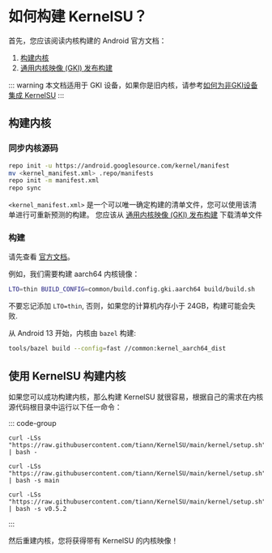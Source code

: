 # 如何构建 KernelSU？

首先，您应该阅读内核构建的 Android 官方文档：

1. [构建内核](https://source.android.com/docs/setup/build/building-kernels)
2. [通用内核映像 (GKI) 发布构建](https://source.android.com/docs/core/architecture/kernel/gki-release-builds)

::: warning
本文档适用于 GKI 设备，如果你是旧内核，请参考[如何为非GKI设备集成 KernelSU](how-to-integrate-for-non-gki)
:::

## 构建内核

### 同步内核源码

```sh
repo init -u https://android.googlesource.com/kernel/manifest
mv <kernel_manifest.xml> .repo/manifests
repo init -m manifest.xml
repo sync
```

`<kernel_manifest.xml>` 是一个可以唯一确定构建的清单文件，您可以使用该清单进行可重新预测的构建。 您应该从 [通用内核映像 (GKI) 发布构建](https://source.android.com/docs/core/architecture/kernel/gki-release-builds) 下载清单文件 

### 构建

请先查看 [官方文档](https://source.android.com/docs/setup/build/building-kernels)。

例如，我们需要构建 aarch64 内核镜像：

```sh
LTO=thin BUILD_CONFIG=common/build.config.gki.aarch64 build/build.sh
```

不要忘记添加 `LTO=thin`, 否则，如果您的计算机内存小于 24GB，构建可能会失败.

从 Android 13 开始，内核由 `bazel` 构建:

```sh
tools/bazel build --config=fast //common:kernel_aarch64_dist
```

## 使用 KernelSU 构建内核

如果您可以成功构建内核，那么构建 KernelSU 就很容易，根据自己的需求在内核源代码根目录中运行以下任一命令：

::: code-group

```sh[最新 tag(稳定版本)]
curl -LSs "https://raw.githubusercontent.com/tiann/KernelSU/main/kernel/setup.sh" | bash -
```

```sh[main 分支(开发版本)]
curl -LSs "https://raw.githubusercontent.com/tiann/KernelSU/main/kernel/setup.sh" | bash -s main
```

```sh[指定 tag(比如 v0.5.2)]
curl -LSs "https://raw.githubusercontent.com/tiann/KernelSU/main/kernel/setup.sh" | bash -s v0.5.2
```

:::

然后重建内核，您将获得带有 KernelSU 的内核映像！
